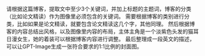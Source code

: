 请根据这篇博客，提取文中至少3个关键词，并加上标题的主题词，博客的分类（比如论文精读）作为图像里必须包含的关键词。
需要根据博客的类别进行分类，比如如果是论文精读，就要包含论文精读这几个字，其他同理。
然后根据博客的内容总结出风格，以及图像里内容的布局，主体主角是一个淡紫色头发的猫耳日漫女生，她的着装可以根据博客内容进行调整。
最后整理成一段英文的描述，可以让GPT-Image生成一张符合要求的1:1比例的封面图。